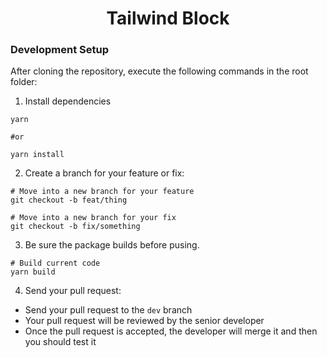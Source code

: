 <h1 align="center">Tailwind Block</h1>

### Development Setup

After cloning the repository, execute the following commands in the root folder:

1. Install dependencies

```
yarn

#or

yarn install
```

2. Create a branch for your feature or fix:

```
# Move into a new branch for your feature
git checkout -b feat/thing
```

```
# Move into a new branch for your fix
git checkout -b fix/something
```

3. Be sure the package builds before pusing.

```
# Build current code
yarn build
```

4. Send your pull request:

- Send your pull request to the `dev` branch
- Your pull request will be reviewed by the senior developer
- Once the pull request is accepted, the developer will merge it and then you should test it
